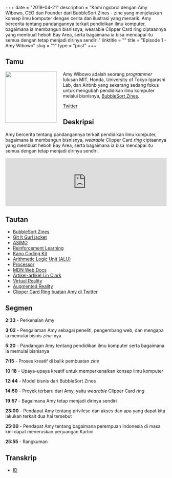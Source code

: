 +++
date = "2019-04-21"
description = "Kami ngobrol dengan Amy Wibowo, CEO dan Founder dari BubbleSort Zines - zine yang menjelaskan konsep ilmu komputer dengan cerita dan ilustrasi yang menarik. Amy bercerita tentang pandangannya terkait pendidikan ilmu komputer, bagaimana ia membangun bisnisnya, wearable Clipper Card ring ciptaannya yang membuat heboh Bay Area, serta bagaimana ia bisa mencapai itu semua dengan tetap menjadi dirinya sendiri."
linktitle = ""
title = "Episode 1 - Amy Wibowo"
slug = "1"
type = "post"
+++

## Tamu
<img style="float: left; width: 160px; margin-right: 20px;" src="/img/ep1.png">

Amy Wibowo adalah seorang *programmer* lulusan MIT, Honda, University of Tokyo Igarashi Lab, dan Airbnb yang sekarang sedang fokus untuk mengubah pendidikan ilmu komputer melalui bisnisnya, [BubbleSort Zines](https://shop.bubblesort.io/). 

[Twitter](https://twitter.com/sailorhg)

## Deskripsi 
Amy bercerita tentang pandangannya terkait pendidikan ilmu komputer, bagaimana ia membangun bisnisnya, *wearable* Clipper Card *ring* ciptaannya yang membuat heboh Bay Area, serta bagaimana ia bisa mencapai itu semua dengan tetap menjadi dirinya sendiri.

<iframe src="https://anchor.fm/kartini-teknologi/embed/episodes/Episode-1---Tech-Zine-Bersama-Amy-Wibowo-e3pqve" width="100%" frameborder="0" scrolling="no"></iframe>

## Tautan
- [BubbleSort Zines](https://shop.bubblesort.io/)
- [Git It Gurl jacket](https://shop.bubblesort.io/products/git-it-gurl-jacket)
- [ASIMO](https://asimo.honda.com/)
- [Reinforcement Learning](https://skymind.ai/wiki/deep-reinforcement-learning)
- [Kano Coding Kit](https://kano.me/store/row/products/coding-wand)
- [Arithmetic Logic Unit (ALU)](https://en.wikipedia.org/wiki/Arithmetic_logic_unit)
- [Processor](https://en.wikipedia.org/wiki/Processor_(computing))
- [MDN Web Docs](https://developer.mozilla.org/en-US/)
- [Artikel-artikel Lin Clark](https://hacks.mozilla.org/author/lclarkmozilla-com/)
- [Virtual Reality](https://en.wikipedia.org/wiki/Virtual_reality)
- [Augmented Reality](https://en.wikipedia.org/wiki/Augmented_reality)
- [Clipper Card Ring buatan Amy di Twitter](https://twitter.com/sailorhg/status/1114220720949583872)

## Segmen
**2:33** - Perkenalan Amy

**3:02** - Pengalaman Amy sebagai peneliti, pengembang web, dan mengapa ia memulai bisnis *zine*-nya

**5:20** - Pandangan Amy tentang pendidikan ilmu komputer serta bagaimana ia memulai bisnisnya

**7:15** - Proses kreatif di balik pembuatan *zine*

**10:18** - Upaya-upaya kreatif untuk memperkenalkan konsep ilmu komputer

**12:44** - Model bisnis dari BubbleSort Zines

**14:50** - Proyek terbaru dari Amy, yaitu *wearable* Clipper Card *ring*

**19:57** - Bagaimana Amy tetap menjadi dirinya sendiri

**23:00** - Pendapat Amy tentang privilese dan akses dan apa yang dapat kita lakukan terkait dua hal tersebut

**25:00** - Pendapat Amy tentang bagaimana perempuan Indonesia di masa kini dapat meneruskan perjuangan Kartini

**25:55** - Rangkuman


## Transkrip
- [ID](transcript)